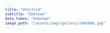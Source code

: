 ```yaml
---
title: "Untitled"
subtitle: "Unknown"
date_taken: "Unknown"
image_path: "/assets/imgs/gallery/24A3808.jpg"
---
```

